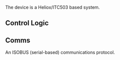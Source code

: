The device is a Heliox/ITC503 based system.

## Control Logic

## Comms

An ISOBUS (serial-based) communications protocol.
